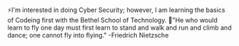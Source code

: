 ⚡I'm interested in doing Cyber Security; however, I am learning the basics of Codeing first with the Bethel School of Technology.
💭"He who would learn to fly one day must first learn to stand and walk and run and climb and dance; one cannot fly into flying."
          -Friedrich Nietzsche

